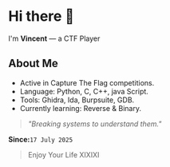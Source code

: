 # Hi there 👋

I'm **Vincent** — a CTF Player

## About Me
- Active in Capture The Flag competitions.
- Language: Python, C, C++, java Script.
- Tools: Ghidra, Ida, Burpsuite, GDB.
- Currently learning: Reverse & Binary.

> *"Breaking systems to understand them."*

**Since:**`17 July 2025`

>Enjoy Your Life XIXIXI
